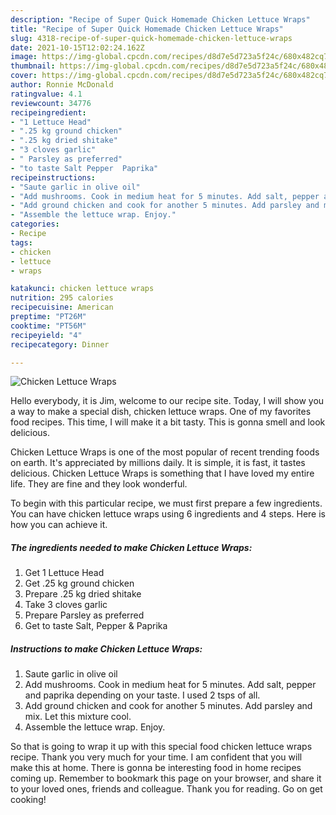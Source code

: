 ```yaml
---
description: "Recipe of Super Quick Homemade Chicken Lettuce Wraps"
title: "Recipe of Super Quick Homemade Chicken Lettuce Wraps"
slug: 4318-recipe-of-super-quick-homemade-chicken-lettuce-wraps
date: 2021-10-15T12:02:24.162Z
image: https://img-global.cpcdn.com/recipes/d8d7e5d723a5f24c/680x482cq70/chicken-lettuce-wraps-recipe-main-photo.jpg
thumbnail: https://img-global.cpcdn.com/recipes/d8d7e5d723a5f24c/680x482cq70/chicken-lettuce-wraps-recipe-main-photo.jpg
cover: https://img-global.cpcdn.com/recipes/d8d7e5d723a5f24c/680x482cq70/chicken-lettuce-wraps-recipe-main-photo.jpg
author: Ronnie McDonald
ratingvalue: 4.1
reviewcount: 34776
recipeingredient:
- "1 Lettuce Head"
- ".25 kg ground chicken"
- ".25 kg dried shitake"
- "3 cloves garlic"
- " Parsley as preferred"
- "to taste Salt Pepper  Paprika"
recipeinstructions:
- "Saute garlic in olive oil"
- "Add mushrooms. Cook in medium heat for 5 minutes. Add salt, pepper and paprika depending on your taste. I used 2 tsps of all."
- "Add ground chicken and cook for another 5 minutes. Add parsley and mix. Let this mixture cool."
- "Assemble the lettuce wrap. Enjoy."
categories:
- Recipe
tags:
- chicken
- lettuce
- wraps

katakunci: chicken lettuce wraps 
nutrition: 295 calories
recipecuisine: American
preptime: "PT26M"
cooktime: "PT56M"
recipeyield: "4"
recipecategory: Dinner

---
```



![Chicken Lettuce Wraps](https://img-global.cpcdn.com/recipes/d8d7e5d723a5f24c/680x482cq70/chicken-lettuce-wraps-recipe-main-photo.jpg)

Hello everybody, it is Jim, welcome to our recipe site. Today, I will show you a way to make a special dish, chicken lettuce wraps. One of my favorites food recipes. This time, I will make it a bit tasty. This is gonna smell and look delicious.

Chicken Lettuce Wraps is one of the most popular of recent trending foods on earth. It's appreciated by millions daily. It is simple, it is fast, it tastes delicious. Chicken Lettuce Wraps is something that I have loved my entire life. They are fine and they look wonderful.




To begin with this particular recipe, we must first prepare a few ingredients. You can have chicken lettuce wraps using 6 ingredients and 4 steps. Here is how you can achieve it.

<!--inarticleads1-->

##### The ingredients needed to make Chicken Lettuce Wraps:

1. Get 1 Lettuce Head
1. Get .25 kg ground chicken
1. Prepare .25 kg dried shitake
1. Take 3 cloves garlic
1. Prepare  Parsley as preferred
1. Get to taste Salt, Pepper &amp; Paprika




<!--inarticleads2-->

##### Instructions to make Chicken Lettuce Wraps:

1. Saute garlic in olive oil
1. Add mushrooms. Cook in medium heat for 5 minutes. Add salt, pepper and paprika depending on your taste. I used 2 tsps of all.
1. Add ground chicken and cook for another 5 minutes. Add parsley and mix. Let this mixture cool.
1. Assemble the lettuce wrap. Enjoy.




So that is going to wrap it up with this special food chicken lettuce wraps recipe. Thank you very much for your time. I am confident that you will make this at home. There is gonna be interesting food in home recipes coming up. Remember to bookmark this page on your browser, and share it to your loved ones, friends and colleague. Thank you for reading. Go on get cooking!
